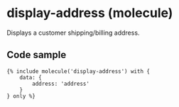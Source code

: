 # display-address (molecule)

Displays a customer shipping/billing address.

## Code sample

```
{% include molecule('display-address') with {
    data: {
        address: 'address'
    }
} only %}
```
